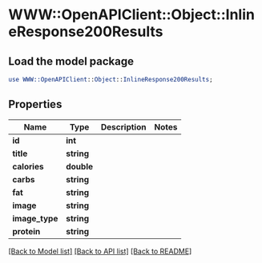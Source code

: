 # WWW::OpenAPIClient::Object::InlineResponse200Results

## Load the model package
```perl
use WWW::OpenAPIClient::Object::InlineResponse200Results;
```

## Properties
Name | Type | Description | Notes
------------ | ------------- | ------------- | -------------
**id** | **int** |  | 
**title** | **string** |  | 
**calories** | **double** |  | 
**carbs** | **string** |  | 
**fat** | **string** |  | 
**image** | **string** |  | 
**image_type** | **string** |  | 
**protein** | **string** |  | 

[[Back to Model list]](../README.md#documentation-for-models) [[Back to API list]](../README.md#documentation-for-api-endpoints) [[Back to README]](../README.md)


